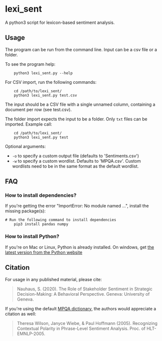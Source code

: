 # lexi_sent

A python3 script for lexicon-based sentiment analysis.

## Usage

The program can be run from the command line. Input can be a csv file or a folder. 

To see the program help:

		python3 lexi_sent.py --help 

For CSV import, run the following commands:

		cd /path/to/lexi_sent/
		python3 lexi_sent.py test.csv 

The input should be a CSV file with a single unnamed column, containing a document per row (see test.csv). 

The folder import expects the input to be a folder. Only `txt` files can be imported. Example call:

		cd /path/to/lexi_sent/
		python3 lexi_sent.py test
		
Optional arguments: 

 - `-o` to specify a custom output file (defaults to 'Sentiments.csv')
 - `-w` to specify a custom wordlist. Defaults to 'MPQA.csv'. Custom wordlists need to be in the same format as the default wordlist. 

## FAQ

### How to install dependencies?

If you're getting the error "ImportError: No module named ...", install the missing package(s):

    # Run the following command to install dependencies
		pip3 install pandas numpy
		
### How to install Python?

If you're on Mac or Linux, Python is already installed. On windows, get [the latest version from the Python website](https://www.python.org/downloads/windows/)

## Citation

For usage in any published material, please cite:

> Nauhaus, S. (2020). The Role of Stakeholder Sentiment in Strategic Decision-Making: A Behavioral Perspective. Geneva: University of Geneva.

If you're using the default [MPQA dictionary](http://mpqa.cs.pitt.edu/lexicons/subj_lexicon/), the authors would appreciate a citation as well:

> Theresa Wilson, Janyce Wiebe, & Paul Hoffmann (2005). Recognizing Contextual Polarity in Phrase-Level Sentiment Analysis. Proc. of HLT-EMNLP-2005.
